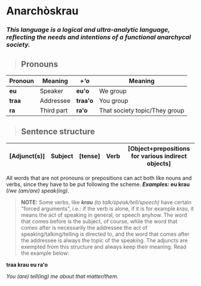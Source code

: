 # Anarchòskrau
### *This language is a logical and ultra-analytic language, reflecting the needs and intentions of a functional anarchycal society.*
> ## Pronouns
|Pronoun|Meaning|+*'o*|Meaning
|-|-|-|-
|**eu**|Speaker|**eu'o**|We group
|**traa**|Addressee|**traa'o**|You group
|**ra**|Third part|**ra'o**|That society topic/They group
>## Sentence structure
|[Adjunct(s)]|Subject|[tense]|Verb|[Object+prepositions for various indirect objects]
|-|-|-|-|-

All words that are not pronouns or prepositions can act both like nouns and verbs, since they have to be put following the scheme.
***Examples:***
**eu krau**
*I/we (am/are) speak(ing).*
> **NOTE:** Some verbs, like ***krau*** *(to talk/speak/tell/speech)* have certain "forced arguments", i.e.: if the verb is alone, if it is for example *krau*, it means the act of speaking in general, or speech anyhow. The word that comes before is the subject, of course, while the word that comes after is necessarily the addressee the act of speaking/talking/telling is directed to, and the word that comes after the addressee is always the topic of the speaking. The adjuncts are exempted from this structure and always keep their meaning. Read the example below:

**traa krau eu ra'o**

*You (are) tell(ing) me about that matter/them.*
